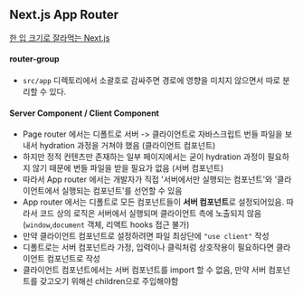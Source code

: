 ## Next.js App Router

[한 입 크기로 잘라먹는 Next.js](https://www.inflearn.com/course/%ED%95%9C%EC%9E%85-%ED%81%AC%EA%B8%B0-nextjs)

#### router-group

- `src/app` 디렉토리에서 소괄호로 감싸주면 경로에 영향을 미치지 않으면서 따로 분리할 수 있다.

#### Server Component / Client Component

- Page router 에서는 디폴트로 서버 -> 클라이언트로 자바스크립트 번들 파일을 보내서 hydration 과정을 거쳐야 했음 (클라이언트 컴포넌트)
- 하지만 정적 컨텐츠만 존재하는 일부 페이지에서는 굳이 hydration 과정이 필요하지 않기 때문에 번들 파일을 받을 필요가 없음 (서버 컴포넌트)
- 따라서 App router 에서는 개발자가 직접 '서버에서만 실행되는 컴포넌트'와 '클라이언트에서 실행되는 컴포넌트'를 선언할 수 있음
- App router 에서는 디폴트로 모든 컴포넌트들이 **서버 컴포넌트**로 설정되어있음. 따라서 코드 상의 로직은 서버에서 실행되며 클라이언트 측에 노출되지 않음 (`window`,`document` 객체, 리액트 hooks 접근 불가)
- 만약 클라이언트 컴포넌트로 설정하려면 파일 최상단에 `"use client"` 작성
- 디폴트로는 서버 컴포넌트라 가정, 입력이나 클릭처럼 상호작용이 필요하다면 클라이언트 컴포넌트로 작성
- 클라이언트 컴포넌트에서는 서버 컴포넌트를 import 할 수 없음, 만약 서버 컴포넌트를 갖고오기 위해선 children으로 주입해야함

